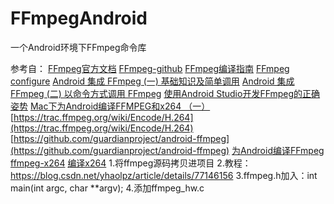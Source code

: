 # FFmpegAndroid
一个Android环境下FFmpeg命令库


参考自：
[FFmpeg官方文档](https://ffmpeg.org/ffmpeg.html)
[FFmpeg-github](https://github.com/FFmpeg/FFmpeg)
[FFmpeg编译指南](https://trac.ffmpeg.org/wiki/CompilationGuide)
[FFmpeg configure](https://github.com/FFmpeg/FFmpeg/blob/master/configure)
[Android 集成 FFmpeg (一) 基础知识及简单调用](https://blog.csdn.net/yhaolpz/article/details/76408829)
[Android 集成 FFmpeg (二) 以命令方式调用 FFmpeg](https://blog.csdn.net/yhaolpz/article/details/77146156)
[使用Android Studio开发FFmpeg的正确姿势](https://www.jianshu.com/p/0a7f3175c1b9)
[Mac下为Android编译FFMPEG和x264 （一）](http://zheteng.me/android/2016/05/25/build-ffmpeg-for-android-with-x264/)
[https://trac.ffmpeg.org/wiki/Encode/H.264](https://trac.ffmpeg.org/wiki/Encode/H.264)
[https://github.com/guardianproject/android-ffmpeg](https://github.com/guardianproject/android-ffmpeg)
[为Android编译FFmpeg](https://www.jianshu.com/p/9f1e5d711f97)
[ffmpeg-x264](https://sites.google.com/site/linuxencoding/x264-ffmpeg-mapping)
[编译x264](https://www.jianshu.com/p/f3b2813dfa7a)
1.将ffmpeg源码拷贝进项目
2.教程：https://blog.csdn.net/yhaolpz/article/details/77146156
3.ffmpeg.h加入：int main(int argc, char **argv);
4.添加ffmpeg_hw.c